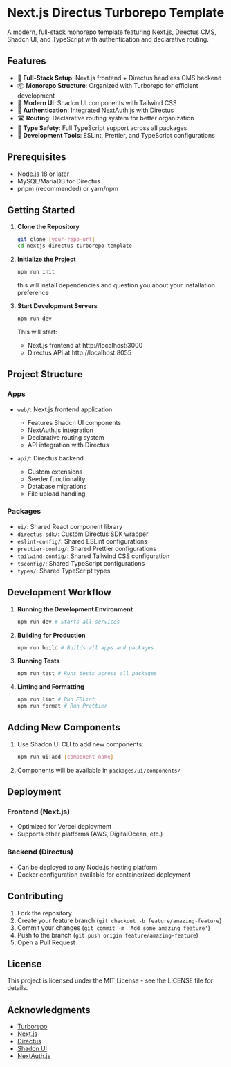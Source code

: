 # Next.js Directus Turborepo Template

A modern, full-stack monorepo template featuring Next.js, Directus CMS, Shadcn UI, and TypeScript with authentication and declarative routing.

## Features

- 🚀 **Full-Stack Setup**: Next.js frontend + Directus headless CMS backend
- 📦 **Monorepo Structure**: Organized with Turborepo for efficient development
- 🎨 **Modern UI**: Shadcn UI components with Tailwind CSS
- 🔐 **Authentication**: Integrated NextAuth.js with Directus
- 🛣️ **Routing**: Declarative routing system for better organization
- 📱 **Type Safety**: Full TypeScript support across all packages
- 🔧 **Development Tools**: ESLint, Prettier, and TypeScript configurations

## Prerequisites

- Node.js 18 or later
- MySQL/MariaDB for Directus
- pnpm (recommended) or yarn/npm

## Getting Started

1. **Clone the Repository**
   ```bash
   git clone [your-repo-url]
   cd nextjs-directus-turborepo-template
   ```

2. **Initialize the Project**
   ```bash
   npm run init 
   ```
   this will install dependencies and question you about your installation preference

3. **Start Development Servers**
   ```bash
   npm run dev
   ```
   This will start:
   - Next.js frontend at http://localhost:3000
   - Directus API at http://localhost:8055

## Project Structure

### Apps
- `web/`: Next.js frontend application
  - Features Shadcn UI components
  - NextAuth.js integration
  - Declarative routing system
  - API integration with Directus

- `api/`: Directus backend
  - Custom extensions
  - Seeder functionality
  - Database migrations
  - File upload handling

### Packages
- `ui/`: Shared React component library
- `directus-sdk/`: Custom Directus SDK wrapper
- `eslint-config/`: Shared ESLint configurations
- `prettier-config/`: Shared Prettier configurations
- `tailwind-config/`: Shared Tailwind CSS configuration
- `tsconfig/`: Shared TypeScript configurations
- `types/`: Shared TypeScript types

## Development Workflow

1. **Running the Development Environment**
   ```bash
   npm run dev # Starts all services
   ```

2. **Building for Production**
   ```bash
   npm run build # Builds all apps and packages
   ```

3. **Running Tests**
   ```bash
   npm run test # Runs tests across all packages
   ```

4. **Linting and Formatting**
   ```bash
   npm run lint # Run ESLint
   npm run format # Run Prettier
   ```

## Adding New Components

1. Use Shadcn UI CLI to add new components:
   ```bash
   npm run ui:add [component-name]
   ```

2. Components will be available in `packages/ui/components/`

## Deployment

### Frontend (Next.js)
- Optimized for Vercel deployment
- Supports other platforms (AWS, DigitalOcean, etc.)

### Backend (Directus)
- Can be deployed to any Node.js hosting platform
- Docker configuration available for containerized deployment

## Contributing

1. Fork the repository
2. Create your feature branch (`git checkout -b feature/amazing-feature`)
3. Commit your changes (`git commit -m 'Add some amazing feature'`)
4. Push to the branch (`git push origin feature/amazing-feature`)
5. Open a Pull Request

## License

This project is licensed under the MIT License - see the LICENSE file for details.

## Acknowledgments

- [Turborepo](https://turbo.build/)
- [Next.js](https://nextjs.org/)
- [Directus](https://directus.io/)
- [Shadcn UI](https://ui.shadcn.com/)
- [NextAuth.js](https://next-auth.js.org/)